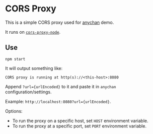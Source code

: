 # CORS Proxy

This is a simple CORS proxy used for [anychan](https://gitlab.com/catamphetamine/anychan) demo.

It runs on [`cors-proxy-node`](https://gitlab.com/catamphetamine/cors-proxy-node).

## Use

```
npm start
```

It will output something like:

```
CORS proxy is running at http(s)://<this-host>:8080
```

Append `?url={urlEncoded}` to it and paste it in `anychan` configuration/settings.

Example: `http://localhost:8080?url={urlEncoded}`.

Options:
* To run the proxy on a specific host, set `HOST` environment variable.
* To run the proxy at a specific port, set `PORT` environment variable.
